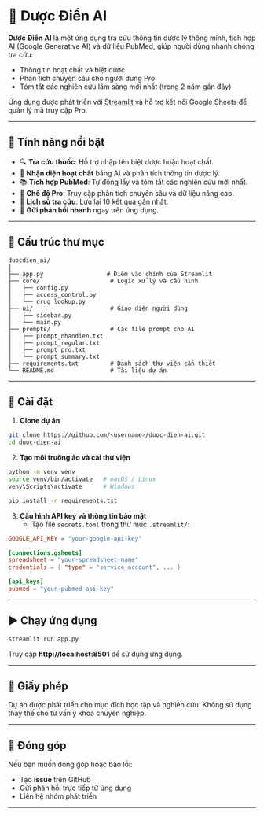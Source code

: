 # 💊 Dược Điển AI

**Dược Điển AI** là một ứng dụng tra cứu thông tin dược lý thông minh, tích hợp AI (Google Generative AI) và dữ liệu PubMed, giúp người dùng nhanh chóng tra cứu:
- Thông tin hoạt chất và biệt dược
- Phân tích chuyên sâu cho người dùng Pro
- Tóm tắt các nghiên cứu lâm sàng mới nhất (trong 2 năm gần đây)

Ứng dụng được phát triển với [Streamlit](https://streamlit.io) và hỗ trợ kết nối Google Sheets để quản lý mã truy cập Pro.

---

## 🚀 Tính năng nổi bật
- 🔍 **Tra cứu thuốc**: Hỗ trợ nhập tên biệt dược hoặc hoạt chất.
- 🧠 **Nhận diện hoạt chất** bằng AI và phân tích thông tin dược lý.
- 📚 **Tích hợp PubMed**: Tự động lấy và tóm tắt các nghiên cứu mới nhất.
- 👑 **Chế độ Pro**: Truy cập phân tích chuyên sâu và dữ liệu nâng cao.
- 📝 **Lịch sử tra cứu**: Lưu lại 10 kết quả gần nhất.
- 📢 **Gửi phản hồi nhanh** ngay trên ứng dụng.

---

## 📂 Cấu trúc thư mục

```
duocdien_ai/
│
├── app.py                  # Điểm vào chính của Streamlit
├── core/                    # Logic xử lý và cấu hình
│   ├── config.py
│   ├── access_control.py
│   └── drug_lookup.py
├── ui/                      # Giao diện người dùng
│   ├── sidebar.py
│   └── main.py
├── prompts/                 # Các file prompt cho AI
│   ├── prompt_nhandien.txt
│   ├── prompt_regular.txt
│   ├── prompt_pro.txt
│   └── prompt_summary.txt
├── requirements.txt         # Danh sách thư viện cần thiết
└── README.md                # Tài liệu dự án
```

---

## 🔧 Cài đặt

1. **Clone dự án**
```bash
git clone https://github.com/<username>/duoc-dien-ai.git
cd duoc-dien-ai
```

2. **Tạo môi trường ảo và cài thư viện**
```bash
python -m venv venv
source venv/bin/activate   # macOS / Linux
venv\Scripts\activate      # Windows

pip install -r requirements.txt
```

3. **Cấu hình API key và thông tin bảo mật**
   - Tạo file `secrets.toml` trong thư mục `.streamlit/`:
```toml
GOOGLE_API_KEY = "your-google-api-key"

[connections.gsheets]
spreadsheet = "your-spreadsheet-name"
credentials = { "type" = "service_account", ... }

[api_keys]
pubmed = "your-pubmed-api-key"
```

---

## ▶️ Chạy ứng dụng

```bash
streamlit run app.py
```

Truy cập **http://localhost:8501** để sử dụng ứng dụng.

---

## 📜 Giấy phép
Dự án được phát triển cho mục đích học tập và nghiên cứu. Không sử dụng thay thế cho tư vấn y khoa chuyên nghiệp.

---

## 🤝 Đóng góp
Nếu bạn muốn đóng góp hoặc báo lỗi:
- Tạo **issue** trên GitHub
- Gửi phản hồi trực tiếp từ ứng dụng
- Liên hệ nhóm phát triển

---
